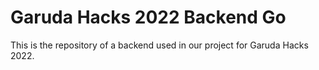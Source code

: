 # Garuda Hacks 2022 Backend Go

This is the repository of a backend used in our project for Garuda Hacks 2022.